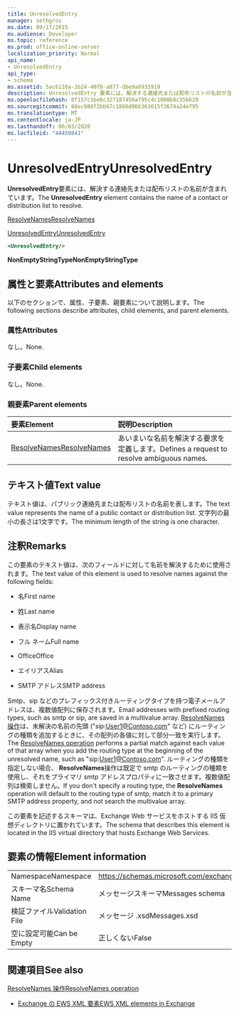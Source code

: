```yaml
---
title: UnresolvedEntry
manager: sethgros
ms.date: 09/17/2015
ms.audience: Developer
ms.topic: reference
ms.prod: office-online-server
localization_priority: Normal
api_name:
- UnresolvedEntry
api_type:
- schema
ms.assetid: 5ac6116a-3b24-40f8-a877-dbe9a6935919
description: UnresolvedEntry 要素には、解決する連絡先または配布リストの名前が含まれています。
ms.openlocfilehash: 0f157c1be6c327187456a795c4c1000b8c35b620
ms.sourcegitcommit: 88ec988f2bb67c1866d06b361615f3674a24e795
ms.translationtype: MT
ms.contentlocale: ja-JP
ms.lasthandoff: 06/03/2020
ms.locfileid: "44459841"
---
```

# <a name="unresolvedentry"></a><span data-ttu-id="82c36-103">UnresolvedEntry</span><span class="sxs-lookup"><span data-stu-id="82c36-103">UnresolvedEntry</span></span>

<span data-ttu-id="82c36-104">**UnresolvedEntry**要素には、解決する連絡先または配布リストの名前が含まれています。</span><span class="sxs-lookup"><span data-stu-id="82c36-104">The **UnresolvedEntry** element contains the name of a contact or distribution list to resolve.</span></span> 
  
[<span data-ttu-id="82c36-105">ResolveNames</span><span class="sxs-lookup"><span data-stu-id="82c36-105">ResolveNames</span></span>](resolvenames.md)
  
[<span data-ttu-id="82c36-106">UnresolvedEntry</span><span class="sxs-lookup"><span data-stu-id="82c36-106">UnresolvedEntry</span></span>](unresolvedentry.md)
  
```xml
<UnresolvedEntry/>
```

 <span data-ttu-id="82c36-107">**NonEmptyStringType**</span><span class="sxs-lookup"><span data-stu-id="82c36-107">**NonEmptyStringType**</span></span>
## <a name="attributes-and-elements"></a><span data-ttu-id="82c36-108">属性と要素</span><span class="sxs-lookup"><span data-stu-id="82c36-108">Attributes and elements</span></span>

<span data-ttu-id="82c36-109">以下のセクションで、属性、子要素、親要素について説明します。</span><span class="sxs-lookup"><span data-stu-id="82c36-109">The following sections describe attributes, child elements, and parent elements.</span></span>
  
### <a name="attributes"></a><span data-ttu-id="82c36-110">属性</span><span class="sxs-lookup"><span data-stu-id="82c36-110">Attributes</span></span>

<span data-ttu-id="82c36-111">なし。</span><span class="sxs-lookup"><span data-stu-id="82c36-111">None.</span></span>
  
### <a name="child-elements"></a><span data-ttu-id="82c36-112">子要素</span><span class="sxs-lookup"><span data-stu-id="82c36-112">Child elements</span></span>

<span data-ttu-id="82c36-113">なし。</span><span class="sxs-lookup"><span data-stu-id="82c36-113">None.</span></span>
  
### <a name="parent-elements"></a><span data-ttu-id="82c36-114">親要素</span><span class="sxs-lookup"><span data-stu-id="82c36-114">Parent elements</span></span>

|<span data-ttu-id="82c36-115">**要素**</span><span class="sxs-lookup"><span data-stu-id="82c36-115">**Element**</span></span>|<span data-ttu-id="82c36-116">**説明**</span><span class="sxs-lookup"><span data-stu-id="82c36-116">**Description**</span></span>|
|:-----|:-----|
|[<span data-ttu-id="82c36-117">ResolveNames</span><span class="sxs-lookup"><span data-stu-id="82c36-117">ResolveNames</span></span>](resolvenames.md) <br/> |<span data-ttu-id="82c36-118">あいまいな名前を解決する要求を定義します。</span><span class="sxs-lookup"><span data-stu-id="82c36-118">Defines a request to resolve ambiguous names.</span></span>  <br/> |
   
## <a name="text-value"></a><span data-ttu-id="82c36-119">テキスト値</span><span class="sxs-lookup"><span data-stu-id="82c36-119">Text value</span></span>

<span data-ttu-id="82c36-120">テキスト値は、パブリック連絡先または配布リストの名前を表します。</span><span class="sxs-lookup"><span data-stu-id="82c36-120">The text value represents the name of a public contact or distribution list.</span></span> <span data-ttu-id="82c36-121">文字列の最小の長さは1文字です。</span><span class="sxs-lookup"><span data-stu-id="82c36-121">The minimum length of the string is one character.</span></span>
  
## <a name="remarks"></a><span data-ttu-id="82c36-122">注釈</span><span class="sxs-lookup"><span data-stu-id="82c36-122">Remarks</span></span>

<span data-ttu-id="82c36-123">この要素のテキスト値は、次のフィールドに対して名前を解決するために使用されます。</span><span class="sxs-lookup"><span data-stu-id="82c36-123">The text value of this element is used to resolve names against the following fields:</span></span>
  
- <span data-ttu-id="82c36-124">名</span><span class="sxs-lookup"><span data-stu-id="82c36-124">First name</span></span>
    
- <span data-ttu-id="82c36-125">姓</span><span class="sxs-lookup"><span data-stu-id="82c36-125">Last name</span></span>
    
- <span data-ttu-id="82c36-126">表示名</span><span class="sxs-lookup"><span data-stu-id="82c36-126">Display name</span></span>
    
- <span data-ttu-id="82c36-127">フル ネーム</span><span class="sxs-lookup"><span data-stu-id="82c36-127">Full name</span></span>
    
- <span data-ttu-id="82c36-128">Office</span><span class="sxs-lookup"><span data-stu-id="82c36-128">Office</span></span>
    
- <span data-ttu-id="82c36-129">エイリアス</span><span class="sxs-lookup"><span data-stu-id="82c36-129">Alias</span></span>
    
- <span data-ttu-id="82c36-130">SMTP アドレス</span><span class="sxs-lookup"><span data-stu-id="82c36-130">SMTP address</span></span>
    
<span data-ttu-id="82c36-131">Smtp、sip などのプレフィックス付きルーティングタイプを持つ電子メールアドレスは、複数値配列に保存されます。</span><span class="sxs-lookup"><span data-stu-id="82c36-131">Email addresses with prefixed routing types, such as smtp or sip, are saved in a multivalue array.</span></span> <span data-ttu-id="82c36-132">[ResolveNames 操作](resolvenames-operation.md)は、未解決の名前の先頭 ("sip:User1@Contoso.com" など) にルーティングの種類を追加するときに、その配列の各値に対して部分一致を実行します。</span><span class="sxs-lookup"><span data-stu-id="82c36-132">The [ResolveNames operation](resolvenames-operation.md) performs a partial match against each value of that array when you add the routing type at the beginning of the unresolved name, such as "sip:User1@Contoso.com".</span></span> <span data-ttu-id="82c36-133">ルーティングの種類を指定しない場合、 **ResolveNames**操作は既定で smtp のルーティングの種類を使用し、それをプライマリ smtp アドレスプロパティに一致させます。複数値配列は検索しません。</span><span class="sxs-lookup"><span data-stu-id="82c36-133">If you don't specify a routing type, the **ResolveNames** operation will default to the routing type of smtp, match it to a primary SMTP address property, and not search the multivalue array.</span></span> 
  
<span data-ttu-id="82c36-134">この要素を記述するスキーマは、Exchange Web サービスをホストする IIS 仮想ディレクトリに置かれています。</span><span class="sxs-lookup"><span data-stu-id="82c36-134">The schema that describes this element is located in the IIS virtual directory that hosts Exchange Web Services.</span></span>
  
## <a name="element-information"></a><span data-ttu-id="82c36-135">要素の情報</span><span class="sxs-lookup"><span data-stu-id="82c36-135">Element information</span></span>

|||
|:-----|:-----|
|<span data-ttu-id="82c36-136">Namespace</span><span class="sxs-lookup"><span data-stu-id="82c36-136">Namespace</span></span>  <br/> |https://schemas.microsoft.com/exchange/services/2006/messages  <br/> |
|<span data-ttu-id="82c36-137">スキーマ名</span><span class="sxs-lookup"><span data-stu-id="82c36-137">Schema Name</span></span>  <br/> |<span data-ttu-id="82c36-138">メッセージスキーマ</span><span class="sxs-lookup"><span data-stu-id="82c36-138">Messages schema</span></span>  <br/> |
|<span data-ttu-id="82c36-139">検証ファイル</span><span class="sxs-lookup"><span data-stu-id="82c36-139">Validation File</span></span>  <br/> |<span data-ttu-id="82c36-140">メッセージ .xsd</span><span class="sxs-lookup"><span data-stu-id="82c36-140">Messages.xsd</span></span>  <br/> |
|<span data-ttu-id="82c36-141">空に設定可能</span><span class="sxs-lookup"><span data-stu-id="82c36-141">Can be Empty</span></span>  <br/> |<span data-ttu-id="82c36-142">正しくない</span><span class="sxs-lookup"><span data-stu-id="82c36-142">False</span></span>  <br/> |
   
## <a name="see-also"></a><span data-ttu-id="82c36-143">関連項目</span><span class="sxs-lookup"><span data-stu-id="82c36-143">See also</span></span>



[<span data-ttu-id="82c36-144">ResolveNames 操作</span><span class="sxs-lookup"><span data-stu-id="82c36-144">ResolveNames operation</span></span>](resolvenames-operation.md)


- [<span data-ttu-id="82c36-145">Exchange の EWS XML 要素</span><span class="sxs-lookup"><span data-stu-id="82c36-145">EWS XML elements in Exchange</span></span>](ews-xml-elements-in-exchange.md)

